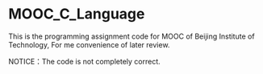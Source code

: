 # MOOC_C_Language
This is the programming assignment code for MOOC of Beijing Institute of Technology, For me convenience of later review. 

NOTICE：The code is not completely correct.
